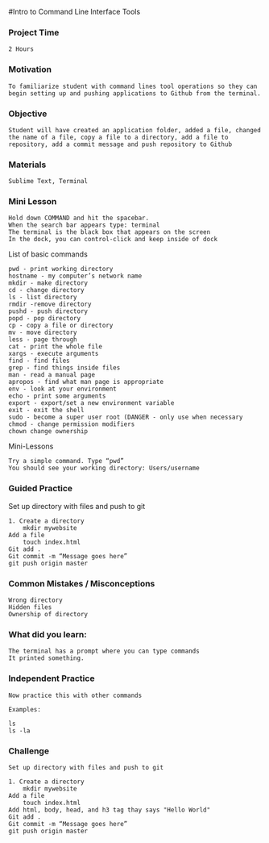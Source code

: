 #Intro to Command Line Interface Tools

### Project Time 
	
	2 Hours

### Motivation 
	
	To familiarize student with command lines tool operations so they can begin setting up and pushing applications to Github from the terminal.

### Objective

	Student will have created an application folder, added a file, changed the name of a file, copy a file to a directory, add a file to repository, add a commit message and push repository to Github

### Materials
	
	Sublime Text, Terminal

### Mini Lesson

	Hold down COMMAND and hit the spacebar.
	When the search bar appears type: terminal
	The terminal is the black box that appears on the screen
	In the dock, you can control-click and keep inside of dock

List of basic commands

	pwd - print working directory
	hostname - my computer’s network name
	mkdir - make directory
	cd - change directory
	ls - list directory
	rmdir -remove directory
	pushd - push directory
	popd - pop directory
	cp - copy a file or directory
	mv - move directory
	less - page through 
	cat - print the whole file
	xargs - execute arguments
	find - find files
	grep - find things inside files
	man - read a manual page
	apropos - find what man page is appropriate
	env - look at your environment
	echo - print some arguments
	export - export/set a new environment variable 
	exit - exit the shell
	sudo - become a super user root (DANGER - only use when necessary
	chmod - change permission modifiers
	chown change ownership

Mini-Lessons

	Try a simple command. Type “pwd”
	You should see your working directory: Users/username

### Guided Practice

Set up directory with files and push to git 

	1. Create a directory
		mkdir mywebsite
	Add a file
		touch index.html
	Git add .
	Git commit -m “Message goes here”
	git push origin master

### Common Mistakes / Misconceptions

	Wrong directory
	Hidden files
	Ownership of directory

### What did you learn:

	The terminal has a prompt where you can type commands
	It printed something.

### Independent Practice

	Now practice this with other commands

	Examples: 
	
	ls
	ls -la


### Challenge

	Set up directory with files and push to git 

	1. Create a directory
		mkdir mywebsite
	Add a file
		touch index.html
	Add html, body, head, and h3 tag thay says "Hello World"
	Git add .
	Git commit -m “Message goes here”
	git push origin master
